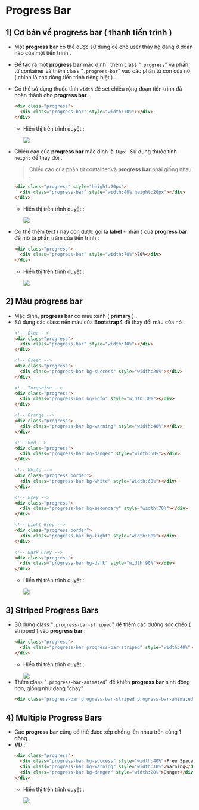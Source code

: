 # Progress Bar
## **1) Cơ bản về progress bar ( thanh tiến trình )**
- Một **progress bar** có thể được sử dụng để cho user thấy họ đang ở đoạn nào của một tiến trình .
- Để tạo ra một **progress bar** mặc định , thêm class "`.progress`" và phần tử container và thêm class "`.progress-bar`" vào các phần tử con của nó ( chính là các dòng tiến trình riêng biệt ) .
- Có thể sử dụng thuộc tính `width` để set chiều rộng đoạn tiến trình đã hoàn thành cho **progress bar** .
    ```html
    <div class="progress">
      <div class="progress-bar" style="width:70%"></div>
    </div>
    ```
    - Hiển thị trên trình duyệt :

        <img src=https://i.imgur.com/b6AYmjK.png>

- Chiều cao của **progress bar** mặc định là `16px` . Sử dụng thuộc tính `height` để thay đổi . 
    >Chiều cao của phần tử container và **progress bar** phải giống nhau .

    ```html
    <div class="progress" style="height:20px">
      <div class="progress-bar" style="width:40%;height:20px"></div>
    </div>
    ```
    - Hiển thị trên trình duyệt :   

        <img src=https://i.imgur.com/6R1jknG.png>
- Có thể thêm text ( hay còn được gọi là **label** - nhãn ) của **progress bar** để mô tả phần trăm của tiến trình :
    ```html
    <div class="progress">
      <div class="progress-bar" style="width:70%">70%</div>
    </div>
    ```
    - Hiển thị trên trình duyệt :

        <img src=https://i.imgur.com/fxS2dXc.png>

## **2) Màu progress bar**
- Mặc định, **progress bar** có màu xanh ( **primary** ) .
- Sử dụng các class nền màu của **Bootstrap4** để thay đổi màu của nó .
    ```html
    <!-- Blue -->
    <div class="progress">
      <div class="progress-bar" style="width:10%"></div>
    </div>

    <!-- Green -->
    <div class="progress">
      <div class="progress-bar bg-success" style="width:20%"></div>
    </div>

    <!-- Turquoise -->
    <div class="progress">
      <div class="progress-bar bg-info" style="width:30%"></div>
    </div>

    <!-- Orange -->
    <div class="progress">
      <div class="progress-bar bg-warning" style="width:40%"></div>
    </div>

    <!-- Red -->
    <div class="progress">
      <div class="progress-bar bg-danger" style="width:50%"></div>
    </div>

    <!-- White -->
    <div class="progress border">
      <div class="progress-bar bg-white" style="width:60%"></div>
    </div>

    <!-- Grey -->
    <div class="progress">
      <div class="progress-bar bg-secondary" style="width:70%"></div>
    </div>

    <!-- Light Grey -->
    <div class="progress border">
      <div class="progress-bar bg-light" style="width:80%"></div>
    </div>

    <!-- Dark Grey -->
    <div class="progress">
      <div class="progress-bar bg-dark" style="width:90%"></div>
    </div>
    ```
    - Hiển thị trên trình duyệt :

        <img src=https://i.imgur.com/rDEgpIa.png>

## **3) Striped Progress Bars**
- Sử dụng class "`.progress-bar-stripped`" để thêm các đường sọc chéo ( stripped ) vào **progress bar** :
    ```html
    <div class="progress">
      <div class="progress-bar progress-bar-striped" style="width:40%"></div>
    </div>
    ```
    - Hiển thị trên trình duyệt :

        <img src=https://i.imgur.com/HNzzHfR.png>
- Thêm class "`.progress-bar-animated`" để khiến **progress bar** sinh động hơn, giống như đang "chạy"
    ```html
    <div class="progress-bar progress-bar-striped progress-bar-animated" style="width:40%"></div>
    ```
## **4) Multiple Progress Bars**
- Các **progress bar** cũng có thể được xếp chồng lên nhau trên cùng 1 dòng .
- **VD :**
    ```html
    <div class="progress">
      <div class="progress-bar bg-success" style="width:40%">Free Space</div>
      <div class="progress-bar bg-warning" style="width:10%">Warning</div>
      <div class="progress-bar bg-danger" style="width:20%">Danger</div>
    </div>
    ```
    - Hiển thị trên trình duyệt :

        <img src=https://i.imgur.com/8wUDIqc.png>